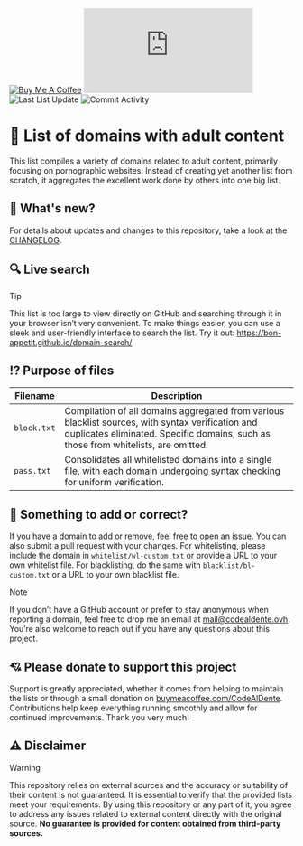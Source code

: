 [![Buy Me A Coffee](https://img.shields.io/badge/Buy_Me_A_Coffee-%230D0C22?style=flat-square&logo=buymeacoffee&logoColor=%23FFFFFF&label=DONATE&labelColor=%230D0C22&color=%23FFDD00&cacheSeconds=43200)](https://buymeacoffee.com/CodeAlDente) ![List Size](https://img.shields.io/github/size/Bon-Appetit/porn-domains/block.txt?style=flat-square&logo=github&label=List%20Size&cacheSeconds=43200) ![Last List Update](https://img.shields.io/badge/dynamic/json?url=https%3A%2F%2Fapi.github.com%2Frepos%2FBon-Appetit%2Fporn-domains%2Fcommits%3Fpath%3Dblock.txt%26page%3D1%26per_page%3D1&query=%24%5B0%5D.commit.author.date&style=flat-square&logo=github&label=Last%20List%20Update&cacheSeconds=43200) ![Commit Activity](https://img.shields.io/github/commit-activity/y/Bon-Appetit/porn-domains?style=flat-square&logo=github&label=Commit%20Activity&cacheSeconds=43200)

# 🔞 List of domains with adult content
This list compiles a variety of domains related to adult content, primarily focusing on pornographic websites. Instead of creating yet another list from scratch, it aggregates the excellent work done by others into one big list.

## 👀 What's new?
For details about updates and changes to this repository, take a look at the [CHANGELOG](./CHANGELOG.md).

## 🔍 Live search
> [!TIP]
> This list is too large to view directly on GitHub and searching through it in your browser isn’t very convenient. To make things easier, you can use a sleek and user-friendly interface to search the list. Try it out: https://bon-appetit.github.io/domain-search/

## ⁉️ Purpose of files

| **Filename** | **Description** |
|---|---|
| `block.txt` | Compilation of all domains aggregated from various blacklist sources, with syntax verification and duplicates eliminated. Specific domains, such as those from whitelists, are omitted. |
| `pass.txt` | Consolidates all whitelisted domains into a single file, with each domain undergoing syntax checking for uniform verification. |

## 📝 Something to add or correct?
If you have a domain to add or remove, feel free to open an issue. You can also submit a pull request with your changes. For whitelisting, please include the domain in `whitelist/wl-custom.txt` or provide a URL to your own whitelist file. For blacklisting, do the same with `blacklist/bl-custom.txt` or a URL to your own blacklist file.

> [!NOTE]
> If you don’t have a GitHub account or prefer to stay anonymous when reporting a domain, feel free to drop me an email at mail@codealdente.ovh. You’re also welcome to reach out if you have any questions about this project.

## 💘 Please donate to support this project
Support is greatly appreciated, whether it comes from helping to maintain the lists or through a small donation on [buymeacoffee.com/CodeAlDente](https://buymeacoffee.com/CodeAlDente). Contributions help keep everything running smoothly and allow for continued improvements. Thank you very much!

## ⚠️ Disclaimer
> [!WARNING]
> This repository relies on external sources and the accuracy or suitability of their content is not guaranteed. It is essential to verify that the provided lists meet your requirements. By using this repository or any part of it, you agree to address any issues related to external content directly with the original source. **No guarantee is provided for content obtained from third-party sources.**